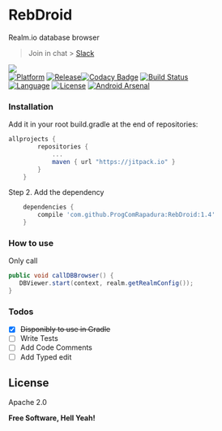 
# RebDroid

Realm.io database browser

> Join in chat > [Slack](https://progcomrapadura.slack.com/)

<a href="http://www.methodscount.com/?lib=com.github.ProgComRapadura%3ARebDroid%3A%2B"><img src="https://img.shields.io/badge/Methods and size-core: 312 | deps: 24381 | 85 KB-e91e63.svg"/></a><br>
[![Platform](http://img.shields.io/badge/platform-android-brightgreen.svg?style=flat)](http://developer.android.com/index.html)
[![Release](https://jitpack.io/v/ProgComRapadura/RebDroid.svg)](https://jitpack.io/#ProgComRapadura/RebDroid)[![Codacy Badge](https://api.codacy.com/project/badge/Grade/3c606e0053574faebc617392aa1d5a3c)](https://www.codacy.com/app/ProgComRapadura/RebDroid?utm_source=github.com&amp;utm_medium=referral&amp;utm_content=ProgComRapadura/RebDroid&amp;utm_campaign=Badge_Grade)
[![Build Status](https://travis-ci.org/ProgComRapadura/RebDroid.svg?branch=master)](https://travis-ci.org/ProgComRapadura/RebDroid)<br>
[![Language](http://img.shields.io/badge/language-java-orange.svg?style=flat)](http://www.oracle.com/technetwork/java/javase/downloads/index.html) [![License](http://img.shields.io/badge/license-apache2.0-lightgrey.svg?style=flat)](http://www.apache.org/licenses/LICENSE-2.0)
[![Android Arsenal](https://img.shields.io/badge/Android%20Arsenal-RebDroid-brightgreen.svg?style=flat)](http://android-arsenal.com/details/1/3804)
### Installation

Add it in your root build.gradle at the end of repositories:

```groovy	
allprojects {
		repositories {
			...
			maven { url "https://jitpack.io" }
		}
	}
```
Step 2. Add the dependency
```groovy
	dependencies {
	    compile 'com.github.ProgComRapadura:RebDroid:1.4'
	}
```
### How to use

Only call
```java
public void callDBBrowser() {
   DBViewer.start(context, realm.getRealmConfig());
}

```

### Todos

 * [x] <s>Disponibly to use in Gradle</s>
 * [ ] Write Tests
 * [ ] Add Code Comments
 * [ ] Add Typed edit

License
----

Apache 2.0

**Free Software, Hell Yeah!**
